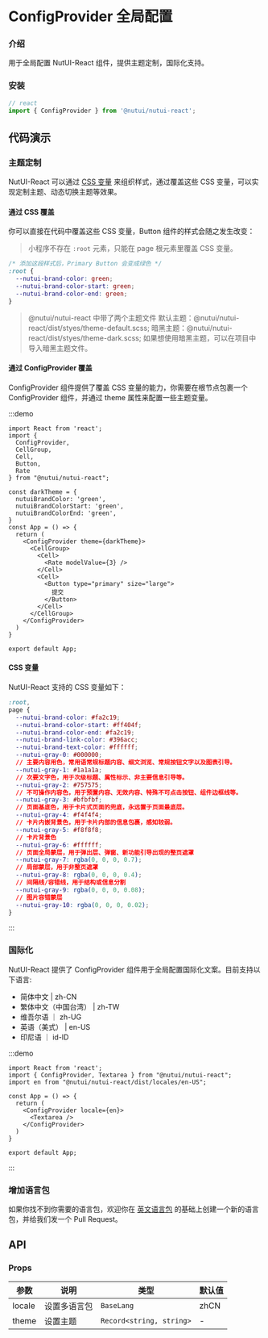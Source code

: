# ConfigProvider 全局配置

### 介绍

用于全局配置 NutUI-React 组件，提供主题定制，国际化支持。

### 安装

```ts
// react
import { ConfigProvider } from '@nutui/nutui-react';
```

## 代码演示

### 主题定制

NutUI-React
可以通过 [CSS 变量](https://developer.mozilla.org/zh-CN/docs/Web/CSS/Using_CSS_custom_properties)
来组织样式，通过覆盖这些 CSS 变量，可以实现定制主题、动态切换主题等效果。

#### 通过 CSS 覆盖

你可以直接在代码中覆盖这些 CSS 变量，Button 组件的样式会随之发生改变：

> 小程序不存在 `:root` 元素，只能在 page 根元素里覆盖 CSS 变量。

```css
/* 添加这段样式后，Primary Button 会变成绿色 */
:root {
  --nutui-brand-color: green;
  --nutui-brand-color-start: green;
  --nutui-brand-color-end: green;
}
```

> @nutui/nutui-react 中带了两个主题文件
> 默认主题：@nutui/nutui-react/dist/styes/theme-default.scss;
> 暗黑主题：@nutui/nutui-react/dist/styes/theme-dark.scss;
> 如果想使用暗黑主题，可以在项目中导入暗黑主题文件。

#### 通过 ConfigProvider 覆盖

ConfigProvider 组件提供了覆盖 CSS 变量的能力，你需要在根节点包裹一个 ConfigProvider 组件，并通过 theme
属性来配置一些主题变量。

:::demo

```tsx
import React from 'react';
import {
  ConfigProvider,
  CellGroup,
  Cell,
  Button,
  Rate
} from "@nutui/nutui-react";

const darkTheme = {
  nutuiBrandColor: 'green',
  nutuiBrandColorStart: 'green',
  nutuiBrandColorEnd: 'green',
}
const App = () => {
  return (
    <ConfigProvider theme={darkTheme}>
      <CellGroup>
        <Cell>
          <Rate modelValue={3} />
        </Cell>
        <Cell>
          <Button type="primary" size="large">
            提交
          </Button>
        </Cell>
      </CellGroup>
    </ConfigProvider>
  )
}

export default App;
```

#### CSS 变量

NutUI-React 支持的 CSS 变量如下：

```css
:root,
page {
  --nutui-brand-color: #fa2c19;
  --nutui-brand-color-start: #ff404f;
  --nutui-brand-color-end: #fa2c19;
  --nutui-brand-link-color: #396acc;
  --nutui-brand-text-color: #ffffff;
  --nutui-gray-0: #000000;
  // 主要内容用色，常用语常规标题内容、细文浏览、常规按钮文字以及图表引导。
  --nutui-gray-1: #1a1a1a;
  // 次要文字色，用于次级标题、属性标示、非主要信息引导等。
  --nutui-gray-2: #757575;
  // 不可操作内容色，用于预置内容、无效内容、特殊不可点击按钮、组件边框线等。
  --nutui-gray-3: #bfbfbf;
  // 页面基底色，用于卡片式页面的兜底，永远置于页面最底层。
  --nutui-gray-4: #f4f4f4;
  // 卡片内嵌背景色，用于卡片内部的信息包裹，感知较弱。
  --nutui-gray-5: #f8f8f8;
  // 卡片背景色
  --nutui-gray-6: #ffffff;
  // 页面全局蒙层，用于弹出层、弹窗、新功能引导出现的整页遮罩
  --nutui-gray-7: rgba(0, 0, 0, 0.7);
  // 局部蒙层，用于非整页遮罩
  --nutui-gray-8: rgba(0, 0, 0, 0.4);
  // 间隔线/容错线，用于结构或信息分割
  --nutui-gray-9: rgba(0, 0, 0, 0.08);
  // 图片容错蒙层
  --nutui-gray-10: rgba(0, 0, 0, 0.02);
}

```

:::

### 国际化

NutUI-React 提供了 ConfigProvider 组件用于全局配置国际化文案。目前支持以下语言:

- 简体中文 | zh-CN
- 繁体中文（中国台湾） | zh-TW
- 维吾尔语 ｜ zh-UG
- 英语（美式） | en-US
- 印尼语 ｜ id-ID

:::demo

```tsx
import React from 'react';
import { ConfigProvider, Textarea } from "@nutui/nutui-react";
import en from "@nutui/nutui-react/dist/locales/en-US";

const App = () => {
  return (
    <ConfigProvider locale={en}>
      <Textarea />
    </ConfigProvider>
  )
}

export default App;
```

:::

### 增加语言包

如果你找不到你需要的语言包，欢迎你在 [英文语言包]() 的基础上创建一个新的语言包，并给我们发一个 Pull Request。

## API

### Props

| 参数     | 说明     | 类型      | 默认值  |
|--------|--------|---------|------|
| locale | 设置多语言包 | `BaseLang` | zhCN |
| theme      | 设置主题   |    `Record<string, string>`     | -    |
